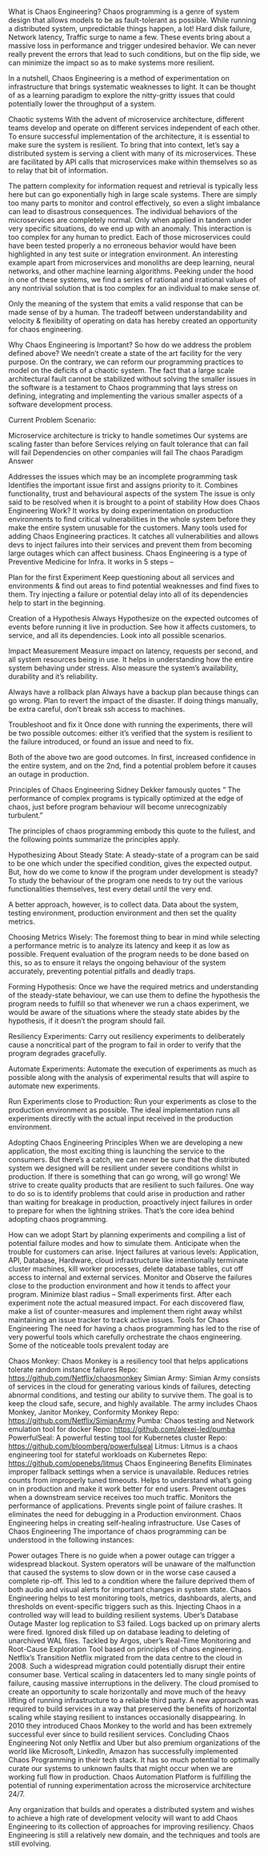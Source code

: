 What is Chaos Engineering?
Chaos programming is a genre of system design that allows models to be as fault-tolerant as possible. While running a distributed system, unpredictable things happen, a lot! Hard disk failure, Network latency, Traffic surge to name a few. These events bring about a massive loss in performance and trigger undesired behavior. We can never really prevent the errors that lead to such conditions, but on the flip side, we can minimize the impact so as to make systems more resilient.

In a nutshell, Chaos Engineering is a method of experimentation on infrastructure that brings systematic weaknesses to light. It can be thought of as a learning paradigm to explore the nitty-gritty issues that could potentially lower the throughput of a system.

Chaotic systems
With the advent of microservice architecture, different teams develop and operate on different services independent of each other. To ensure successful implementation of the architecture, it is essential to make sure the system is resilient. To bring that into context, let’s say a distributed system is serving a client with many of its microservices. These are facilitated by API calls that microservices make within themselves so as to relay that bit of information.

The pattern complexity for information request and retrieval is typically less here but can go exponentially high in large scale systems.
There are simply too many parts to monitor and control effectively, so even a slight imbalance can lead to disastrous consequences.
The individual behaviors of the microservices are completely normal.
Only when applied in tandem under very specific situations, do we end up with an anomaly.
This interaction is too complex for any human to predict.
Each of those microservices could have been tested properly a no erroneous behavior would have been highlighted in any test suite or integration environment.
An interesting example apart from microservices and monoliths are deep learning, neural networks, and other machine learning algorithms. Peeking under the hood in one of these systems, we find a series of rational and irrational values of any nontrivial solution that is too complex for an individual to make sense of.

Only the meaning of the system that emits a valid response that can be made sense of by a human. The tradeoff between understandability and velocity & flexibility of operating on data has hereby created an opportunity for chaos engineering.

Why Chaos Engineering is Important?
So how do we address the problem defined above? We needn’t create a state of the art facility for the very purpose. On the contrary, we can reform our programming practices to model on the deficits of a chaotic system. The fact that a large scale architectural fault cannot be stabilized without solving the smaller issues in the software is a testament to Chaos programming that lays stress on defining, integrating and implementing the various smaller aspects of a software development process.

Current Problem Scenario:

Microservice architecture is tricky to handle sometimes
Our systems are scaling faster than before
Services relying on fault tolerance that can fail will fail
Dependencies on other companies will fail
The chaos Paradigm Answer

Addresses the issues which may be an incomplete programming task
Identifies the important issue first and assigns priority to it.
Combines functionality, trust and behavioural aspects of the system
The issue is only said to be resolved when it is brought to a point of stability
How does Chaos Engineering Work?
It works by doing experimentation on production environments to find critical vulnerabilities in the whole system before they make the entire system unusable for the customers. Many tools used for adding Chaos Engineering practices. It catches all vulnerabilities and allows devs to inject failures into their services and prevent them from becoming large outages which can affect business. Chaos Engineering is a type of Preventive Medicine for Infra. It works in 5 steps –

Plan for the first Experiment
Keep questioning about all services and environments & find out areas to find potential weaknesses and find fixes to them. Try injecting a failure or potential delay into all of its dependencies help to start in the beginning.

Creation of a Hypothesis
Always Hypothesize on the expected outcomes of events before running it live in production. See how it affects customers, to service, and all its dependencies. Look into all possible scenarios.

Impact Measurement
Measure impact on latency, requests per second, and all system resources being in use. It helps in understanding how the entire system behaving under stress. Also measure the system’s availability, durability and it’s reliability.

Always have a rollback plan
Always have a backup plan because things can go wrong. Plan to revert the impact of the disaster. If doing things manually, be extra careful, don’t break ssh access to machines.

Troubleshoot and fix it
Once done with running the experiments, there will be two possible outcomes: either it’s verified that the system is resilient to the failure introduced, or found an issue and need to fix.

Both of the above two are good outcomes. In first, increased confidence in the entire system, and on the 2nd, find a potential problem before it causes an outage in production.

Principles of Chaos Engineering
Sidney Dekker famously quotes “ The performance of complex programs is typically optimized at the edge of chaos, just before program behaviour will become unrecognizably turbulent.”

The principles of chaos programming embody this quote to the fullest, and the following points summarize the principles apply.

Hypothesizing About Steady State: A steady-state of a program can be said to be one which under the specified condition, gives the expected output. But, how do we come to know if the program under development is steady? To study the behaviour of the program one needs to try out the various functionalities themselves, test every detail until the very end.

A better approach, however, is to collect data. Data about the system, testing environment, production environment and then set the quality metrics.

Choosing Metrics Wisely: The foremost thing to bear in mind while selecting a performance metric is to analyze its latency and keep it as low as possible. Frequent evaluation of the program needs to be done based on this, so as to ensure it relays the ongoing behaviour of the system accurately, preventing potential pitfalls and deadly traps.

Forming Hypothesis: Once we have the required metrics and understanding of the steady-state behaviour, we can use them to define the hypothesis the program needs to fulfill so that whenever we run a chaos experiment, we would be aware of the situations where the steady state abides by the hypothesis, if it doesn’t the program should fail.

Resiliency Experiments: Carry out resiliency experiments to deliberately cause a noncritical part of the program to fail in order to verify that the program degrades gracefully.

Automate Experiments: Automate the execution of experiments as much as possible along with the analysis of experimental results that will aspire to automate new experiments.

Run Experiments close to Production: Run your experiments as close to the production environment as possible. The ideal implementation runs all experiments directly with the actual input received in the production environment.

Adopting Chaos Engineering Principles
When we are developing a new application, the most exciting thing is launching the service to the consumers. But there’s a catch, we can never be sure that the distributed system we designed will be resilient under severe conditions whilst in production. If there is something that can go wrong, will go wrong! We strive to create quality products that are resilient to such failures. One way to do so is to identify problems that could arise in production and rather than waiting for breakage in production, proactively inject failures in order to prepare for when the lightning strikes. That’s the core idea behind adopting chaos programming.

How can we adopt
Start by planning experiments and compiling a list of potential failure modes and how to simulate them.
Anticipate when the trouble for customers can arise.
Inject failures at various levels: Application, API, Database, Hardware, cloud infrastructure like intentionally terminate cluster machines, kill worker processes, delete database tables, cut off access to internal and external services.
Monitor and Observe the failures close to the production environment and how it tends to affect your program.
Minimize blast radius – Small experiments first.
After each experiment note the actual measured impact.
For each discovered flaw, make a list of counter-measures and implement them right away whilst maintaining an issue tracker to track active issues.
Tools for Chaos Engineering
The need for having a chaos programming has led to the rise of very powerful tools which carefully orchestrate the chaos engineering. Some of the noticeable tools prevalent today are

Chaos Monkey: Chaos Monkey is a resiliency tool that helps applications tolerate random instance failures
Repo: https://github.com/Netflix/chaosmonkey
Simian Army: Simian Army consists of services in the cloud for generating various kinds of failures, detecting abnormal conditions, and testing our ability to survive them. The goal is to keep the cloud safe, secure, and highly available. The army includes Chaos Monkey, Janitor Monkey, Conformity Monkey
Repo: https://github.com/Netflix/SimianArmy
Pumba: Chaos testing and Network emulation tool for docker
Repo: https://github.com/alexei-led/pumba
PowerfulSeal: A powerful testing tool for Kubernetes cluster
Repo: https://github.com/bloomberg/powerfulseal
Litmus: Litmus is a chaos engineering tool for stateful workloads on Kubernetes
Repo: https://github.com/openebs/litmus
Chaos Engineering Benefits
Eliminates improper fallback settings when a service is unavailable.
Reduces retries counts from improperly tuned timeouts.
Helps to understand what’s going on in production and make it work better for end users.
Prevent outages when a downstream service receives too much traffic.
Monitors the performance of applications.
Prevents single point of failure crashes.
It eliminates the need for debugging in a Production environment.
Chaos Engineering helps in creating self-healing infrastructure.
Use Cases of Chaos Engineering
The importance of chaos programming can be understood in the following instances:

Power outages
There is no guide when a power outage can trigger a widespread blackout.
System operators will be unaware of the malfunction that caused the systems to slow down or in the worse case caused a complete rip-off.
This led to a condition where the failure deprived them of both audio and visual alerts for important changes in system state.
Chaos Engineering helps to test monitoring tools, metrics, dashboards, alerts, and thresholds on event-specific triggers such as this.
Injecting Chaos in a controlled way will lead to building resilient systems.
Uber’s Database Outage
Master log replication to S3 failed.
Logs backed up on primary alerts were fired.
Ignored disk filled up on database leading to deleting of unarchived WAL files.
Tackled by Argos, uber’s Real-Time Monitoring and Root-Cause Exploration Tool based on principles of chaos engineering.
Netflix’s Transition
Netflix migrated from the data centre to the cloud in 2008.
Such a widespread migration could potentially disrupt their entire consumer base.
Vertical scaling in datacenters led to many single points of failure, causing massive interruptions in the delivery. The cloud promised to create an opportunity to scale horizontally and move much of the heavy lifting of running infrastructure to a reliable third party.
A new approach was required to build services in a way that preserved the benefits of horizontal scaling while staying resilient to instances occasionally disappearing.
In 2010 they introduced Chaos Monkey to the world and has been extremely successful ever since to build resilient services.
Concluding Chaos Engineering
Not only Netflix and Uber but also premium organizations of the world like Microsoft, LinkedIn, Amazon has successfully implemented Chaos Programming in their tech stack. It has so much potential to optimally curate our systems to unknown faults that might occur when we are working full flow in production. Chaos Automation Platform is fulfilling the potential of running experimentation across the microservice architecture 24/7.

Any organization that builds and operates a distributed system and wishes to achieve a high rate of development velocity will want to add Chaos Engineering to its collection of approaches for improving resiliency. Chaos Engineering is still a relatively new domain, and the techniques and tools are still evolving.

